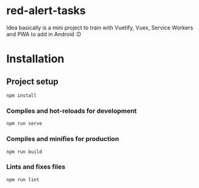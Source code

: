 # red-alert-tasks

Idea basically is a mini project to train with Vuetify, Vuex, Service Workers and PWA to add in Android :D

# Installation
## Project setup
```
npm install
```

### Compiles and hot-reloads for development
```
npm run serve
```

### Compiles and minifies for production
```
npm run build
```

### Lints and fixes files
```
npm run lint
```
